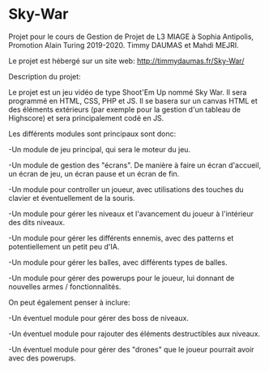 # Sky-War
Projet pour le cours de Gestion de Projet de L3 MIAGE à Sophia Antipolis, Promotion Alain Turing 2019-2020.
Timmy DAUMAS et Mahdi MEJRI.

Le projet est hébergé sur un site web: http://timmydaumas.fr/Sky-War/

Description du projet:

Le projet est un jeu vidéo de type Shoot'Em Up nommé Sky War.
Il sera programmé en HTML, CSS, PHP et JS. Il se basera sur un canvas HTML et des éléments extérieurs (par exemple pour la gestion d'un tableau de Highscore) et sera principalement codé en JS.

Les différents modules sont principaux sont donc:

-Un module de jeu principal, qui sera le moteur du jeu.

-Un module de gestion des "écrans". De manière à faire un écran d'accueil, un écran de jeu, un écran pause et un écran de fin.

-Un module pour controller un joueur, avec utilisations des touches du clavier et éventuellement de la souris.

-Un module pour gérer les niveaux et l'avancement du joueur à l'intérieur des dits niveaux.

-Un module pour gérer les différents ennemis, avec des patterns et potentiellement un petit peu d'IA.

-Un module pour gérer les balles, avec différents types de balles.

-Un module pour gérer des powerups pour le joueur, lui donnant de nouvelles armes / fonctionnalités.

On peut également penser à inclure:

-Un éventuel module pour gérer des boss de niveaux.

-Un éventuel module pour rajouter des éléments destructibles aux niveaux.

-Un éventuel module pour gérer des "drones" que le joueur pourrait avoir avec des powerups.

